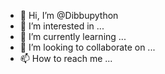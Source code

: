 - 👋 Hi, I’m @Dibbupython
- 👀 I’m interested in ...
- 🌱 I’m currently learning ...
- 💞️ I’m looking to collaborate on ...
- 📫 How to reach me ...

<!---
Dibbupython/Dibbupython is a ✨ special ✨ repository because its `README.md` (this file) appears on your GitHub profile.
You can click the Preview link to take a look at your changes.
--->
